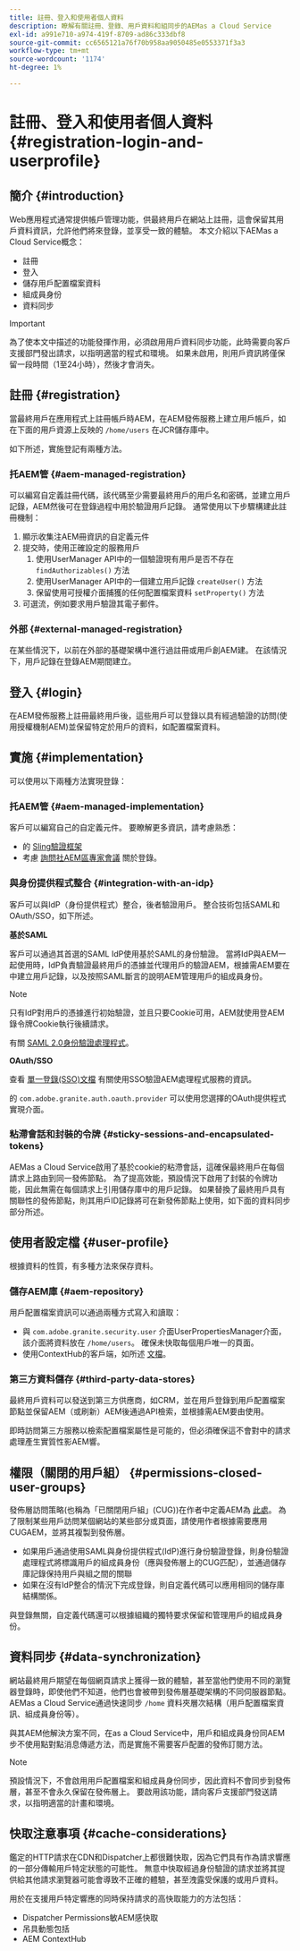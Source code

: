 ```yaml
---
title: 註冊、登入和使用者個人資料
description: 瞭解有關註冊、登錄、用戶資料和組同步的AEMas a Cloud Service
exl-id: a991e710-a974-419f-8709-ad86c333dbf8
source-git-commit: cc6565121a76f70b958aa9050485e0553371f3a3
workflow-type: tm+mt
source-wordcount: '1174'
ht-degree: 1%

---
```


# 註冊、登入和使用者個人資料 {#registration-login-and-userprofile}

## 簡介 {#introduction}

Web應用程式通常提供帳戶管理功能，供最終用戶在網站上註冊，這會保留其用戶資料資訊，允許他們將來登錄，並享受一致的體驗。 本文介紹以下AEMas a Cloud Service概念：

* 註冊
* 登入
* 儲存用戶配置檔案資料
* 組成員身份
* 資料同步

>[!IMPORTANT]
>
>為了使本文中描述的功能發揮作用，必須啟用用戶資料同步功能，此時需要向客戶支援部門發出請求，以指明適當的程式和環境。 如果未啟用，則用戶資訊將僅保留一段時間（1至24小時），然後才會消失。

## 註冊 {#registration}

當最終用戶在應用程式上註冊帳戶時AEM，在AEM發佈服務上建立用戶帳戶，如在下面的用戶資源上反映的 `/home/users` 在JCR儲存庫中。

如下所述，實施登記有兩種方法。

### 托AEM管 {#aem-managed-registration}

可以編寫自定義註冊代碼，該代碼至少需要最終用戶的用戶名和密碼，並建立用戶記錄，AEM然後可在登錄過程中用於驗證用戶記錄。 通常使用以下步驟構建此註冊機制：

1. 顯示收集注AEM冊資訊的自定義元件
1. 提交時，使用正確設定的服務用戶
   1. 使用UserManager API中的一個驗證現有用戶是否不存在 `findAuthorizables()` 方法
   1. 使用UserManager API中的一個建立用戶記錄 `createUser()` 方法
   1. 保留使用可授權介面捕獲的任何配置檔案資料 `setProperty()` 方法
1. 可選流，例如要求用戶驗證其電子郵件。

### 外部 {#external-managed-registration}

在某些情況下，以前在外部的基礎架構中進行過註冊或用戶創AEM建。 在該情況下，用戶記錄在登錄AEM期間建立。

## 登入 {#login}

在AEM發佈服務上註冊最終用戶後，這些用戶可以登錄以具有經過驗證的訪問(使用授權機制AEM)並保留特定於用戶的資料，如配置檔案資料。

## 實施 {#implementation}

可以使用以下兩種方法實現登錄：

### 托AEM管 {#aem-managed-implementation}

客戶可以編寫自己的自定義元件。 要瞭解更多資訊，請考慮熟悉：

* 的 [Sling驗證框架](https://sling.apache.org/documentation/the-sling-engine/authentication/authentication-framework.html)
* 考慮 [詢問社AEM區專家會議](https://bit.ly/ATACEFeb15) 關於登錄。

### 與身份提供程式整合 {#integration-with-an-idp}

客戶可以與IdP（身份提供程式）整合，後者驗證用戶。 整合技術包括SAML和OAuth/SSO，如下所述。

**基於SAML**

客戶可以通過其首選的SAML IdP使用基於SAML的身份驗證。 當將IdP與AEM一起使用時，IdP負責驗證最終用戶的憑據並代理用戶的驗證AEM，根據需AEM要在中建立用戶記錄，以及按照SAML斷言的說明AEM管理用戶的組成員身份。

>[!NOTE]
>
>只有IdP對用戶的憑據進行初始驗證，並且只要Cookie可用，AEM就使用登AEM錄令牌Cookie執行後續請求。

有關 [SAML 2.0身份驗證處理程式](https://experienceleague.adobe.com/docs/experience-manager-learn/cloud-service/authentication/saml-2-0.html)。

**OAuth/SSO**

查看 [單一登錄(SSO)文檔](https://experienceleague.adobe.com/docs/experience-manager-65/deploying/configuring/single-sign-on.html) 有關使用SSO驗證AEM處理程式服務的資訊。

的 `com.adobe.granite.auth.oauth.provider` 可以使用您選擇的OAuth提供程式實現介面。

### 粘滯會話和封裝的令牌 {#sticky-sessions-and-encapsulated-tokens}

AEMas a Cloud Service啟用了基於cookie的粘滯會話，這確保最終用戶在每個請求上路由到同一發佈節點。 為了提高效能，預設情況下啟用了封裝的令牌功能，因此無需在每個請求上引用儲存庫中的用戶記錄。 如果替換了最終用戶具有關聯性的發佈節點，則其用戶ID記錄將可在新發佈節點上使用，如下面的資料同步部分所述。

## 使用者設定檔 {#user-profile}

根據資料的性質，有多種方法來保存資料。

### 儲存AEM庫 {#aem-repository}

用戶配置檔案資訊可以通過兩種方式寫入和讀取：

* 與 `com.adobe.granite.security.user` 介面UserPropertiesManager介面，該介面將資料放在 `/home/users`。 確保未快取每個用戶唯一的頁面。
* 使用ContextHub的客戶端，如所述 [文檔](https://experienceleague.adobe.com/docs/experience-manager-cloud-service/implementing/personalization/contexthub.html?lang=en#personalization)。

### 第三方資料儲存 {#third-party-data-stores}

最終用戶資料可以發送到第三方供應商，如CRM，並在用戶登錄到用戶配置檔案節點並保留AEM（或刷新）AEM後通過API檢索，並根據需AEM要由使用。

即時訪問第三方服務以檢索配置檔案屬性是可能的，但必須確保這不會對中的請求處理產生實質性影AEM響。

## 權限（關閉的用戶組） {#permissions-closed-user-groups}

發佈層訪問策略(也稱為「已關閉用戶組」(CUG))在作者中定義AEM為 [此處](https://experienceleague.adobe.com/docs/experience-manager-65/administering/security/cug.html?lang=en#applying-your-closed-user-group-to-content-pages)。 為了限制某些用戶訪問某個網站的某些部分或頁面，請使用作者根據需要應用CUGAEM，並將其複製到發佈層。

* 如果用戶通過使用SAML與身份提供程式(IdP)進行身份驗證登錄，則身份驗證處理程式將標識用戶的組成員身份（應與發佈層上的CUG匹配），並通過儲存庫記錄保持用戶與組之間的關聯
* 如果在沒有IdP整合的情況下完成登錄，則自定義代碼可以應用相同的儲存庫結構關係。

與登錄無關，自定義代碼還可以根據組織的獨特要求保留和管理用戶的組成員身份。

## 資料同步 {#data-synchronization}

網站最終用戶期望在每個網頁請求上獲得一致的體驗，甚至當他們使用不同的瀏覽器登錄時，即使他們不知道，他們也會被帶到發佈層基礎架構的不同伺服器節點。 AEMas a Cloud Service通過快速同步 `/home` 資料夾層次結構（用戶配置檔案資訊、組成員身份等）。

與其AEM他解決方案不同，在as a Cloud Service中，用戶和組成員身份同AEM步不使用點對點消息傳遞方法，而是實施不需要客戶配置的發佈訂閱方法。

>[!NOTE]
>
>預設情況下，不會啟用用戶配置檔案和組成員身份同步，因此資料不會同步到發佈層，甚至不會永久保留在發佈層上。 要啟用該功能，請向客戶支援部門發送請求，以指明適當的計畫和環境。

## 快取注意事項 {#cache-considerations}

鑑定的HTTP請求在CDN和Dispatcher上都很難快取，因為它們具有作為請求響應的一部分傳輸用戶特定狀態的可能性。 無意中快取經過身份驗證的請求並將其提供給其他請求瀏覽器可能會導致不正確的體驗，甚至洩露受保護的或用戶資料。

用於在支援用戶特定響應的同時保持請求的高快取能力的方法包括：

* Dispatcher Permissions敏AEM感快取
* 吊具動態包括
* AEM ContextHub
